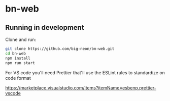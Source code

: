 # bn-web

## Running in development

Clone and run:

```bash
git clone https://github.com/big-neon/bn-web.git
cd bn-web
npm install
npm run start
```

For VS code you'll need Prettier that'll use the ESLint rules to standardize on code format

https://marketplace.visualstudio.com/items?itemName=esbenp.prettier-vscode
